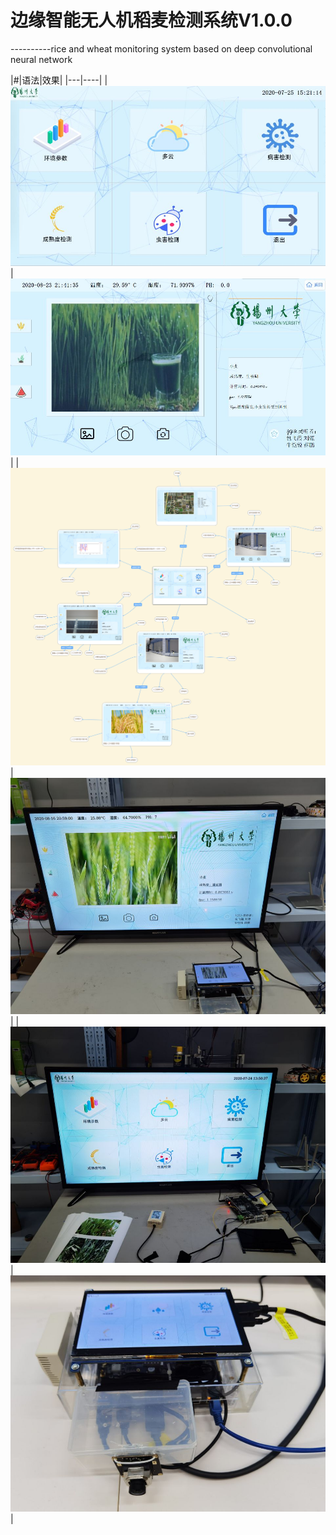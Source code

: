 # 边缘智能无人机稻麦检测系统V1.0.0
----------rice and wheat monitoring system based on deep convolutional neural network

|#|语法|效果|
|---|----|
|![image5](https://github.com/GTshenmi/IOT/blob/main/UI/FECF078A-7DFD-44B2-8187-81588269A3CE.jpeg)|![image2](https://github.com/GTshenmi/IOT/blob/main/UI/60472F3B-BC82-40FC-9174-B553FA7891DB.jpeg)|
|![image6](https://github.com/GTshenmi/IOT/blob/main/UI/47CA3C96-F887-4BA8-8C6C-51C7A83D44BA.png)|![image1](https://github.com/GTshenmi/IOT/blob/main/UI/57134650-F93A-4303-BEAF-AF109A28F8F7.jpeg)|
|![image3](https://github.com/GTshenmi/IOT/blob/main/UI/BC653853-8FF7-4491-A76E-4051AC6DA884.jpeg)
|![image4](https://github.com/GTshenmi/IOT/blob/main/UI/EB25710F-B45C-4BD1-8E02-3E8EB7F887FA.jpeg)|





